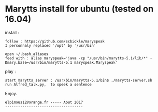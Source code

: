 Marytts install for ubuntu (tested on 16.04)
============================================

install :

	follow : https://github.com/scbickle/maryspeak
	I personnaly replaced '/opt' by '/usr/bin'

	open ~/.bash_aliases
	feed with : alias maryspeak='java -cp "/usr/bin/marytts-5.1/lib/*" -Dmary.base=/usr/bin/marytts-5.1 maryspeak.Maryspeak'


play :

	start marytts server : /usr/bin/marytts-5.1/bin$ ./marytts-server.sh
	run Alfred_talk.py,  to speek a sentence

Enjoy.

	elpimous12@orange.fr ----- Aout 2017
	------------------------------------
